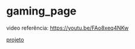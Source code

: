 # gaming_page 

video referência: https://youtu.be/FAo8xeq4NKw

<a href="https://alanls1.github.io/gaming_page/" target="_blank">projeto</a>
